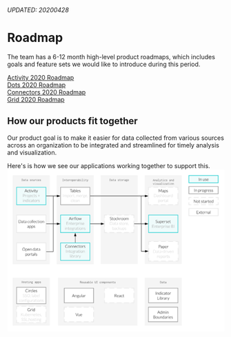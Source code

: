 _UPDATED: 20200428_

# Roadmap 
The team has a 6-12 month high-level product roadmaps, which includes goals and feature sets we would like to introduce during this period.

[Activity 2020 Roadmap](/start/activity-roadmap.md)<br>
[Dots 2020 Roadmap](/start/dots-roadmap.md)<br>
[Connectors 2020 Roadmap](/start/connectors-roadmap.md)<br>
[Grid 2020 Roadmap](/start/grid-roadmap.md)

## How our products fit together
Our product goal is to make it easier for data collected from various sources across an organization to be integrated and streamlined for timely analysis and visualization.

Here's is how we see our applications working together to support this.
![](/assets/product_flow.png)



